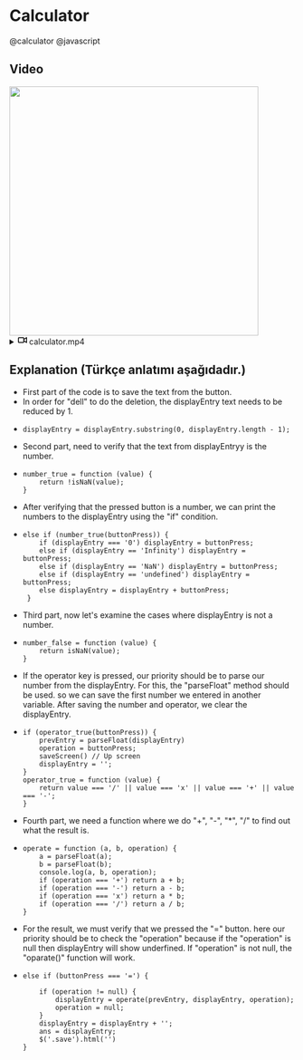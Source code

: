 # Calculator
@calculator @javascript 

## Video

<img src='https://user-images.githubusercontent.com/98836519/173416138-89c8b603-83eb-4563-8935-4622f751221e.gif' width='440' loop="true" autoplay="true !important" controls muted> 

<details  class="details-reset border rounded-2 " style="max-width:440px !important;">
  <summary class="px-3 py-2" style="max-width:440px !important;">
    <svg aria-hidden="true" height="16" viewBox="0 0 16 16" version="1.1" width="16" data-view-component="true" class="octicon octicon-device-camera-video">
    <path fill-rule="evenodd" d="M16 3.75a.75.75 0 00-1.136-.643L11 5.425V4.75A1.75 1.75 0 009.25 3h-7.5A1.75 1.75 0 000 4.75v6.5C0 12.216.784 13 1.75 13h7.5A1.75 1.75 0 0011 11.25v-.675l3.864 2.318A.75.75 0 0016 12.25v-8.5zm-5 5.075l3.5 2.1v-5.85l-3.5 2.1v1.65zM9.5 6.75v-2a.25.25 0 00-.25-.25h-7.5a.25.25 0 00-.25.25v6.5c0 .138.112.25.25.25h7.5a.25.25 0 00.25-.25v-4.5z"></path>
</svg>
    <span aria-label="Video açıklaması hesaplayıcı.mp4" class="m-1"><font style="vertical-align: inherit;" ><font style="vertical-align: inherit;">calculator.mp4</font></font></span>
    <span class="dropdown-caret"></span>
  </summary>

  <video src="https://user-images.githubusercontent.com/98836519/173416368-8123bb4c-a893-4fa6-90c6-8b773b0f894f.mp4" data-canonical-src="https://user-images.githubusercontent.com/98836519/173416368-8123bb4c-a893-4fa6-90c6-8b773b0f894f.mp4" controls="controls" autoplay muted="muted" class="d-block rounded-bottom-2 border-top width-fit" style="max-width:440px !important;">

  </video>
</details>

## Explanation (Türkçe anlatımı aşağıdadır.)

- First part of the code is to save the text from the button.
- In order for "dell" to do the deletion, the displayEntry text needs to be reduced by 1.
-     displayEntry = displayEntry.substring(0, displayEntry.length - 1);

- Second part, need to verify that the text from displayEntryy is the number.
-     number_true = function (value) {
          return !isNaN(value);
      }

- After verifying that the pressed button is a number, we can print the numbers to the displayEntry using the "if" condition.
-     else if (number_true(buttonPress)) {
          if (displayEntry === '0') displayEntry = buttonPress;
          else if (displayEntry == 'Infinity') displayEntry = buttonPress;
          else if (displayEntry == 'NaN') displayEntry = buttonPress;
          else if (displayEntry == 'undefined') displayEntry = buttonPress;
          else displayEntry = displayEntry + buttonPress;
       }

- Third part, now let's examine the cases where displayEntry is not a number.
-     number_false = function (value) {
          return isNaN(value);
      }

- If the operator key is pressed, our priority should be to parse our number from the displayEntry. For this, the "parseFloat" method should be used. so we can save the first number we entered in another variable. After saving the number and operator, we clear the displayEntry.
-     if (operator_true(buttonPress)) {
          prevEntry = parseFloat(displayEntry)
          operation = buttonPress;
          saveScreen() // Up screen
          displayEntry = '';         
      }
      operator_true = function (value) {
          return value === '/' || value === 'x' || value === '+' || value === '-';
      }

- Fourth part, we need a function where we do "+", "-", "*", "/" to find out what the result is.
-     operate = function (a, b, operation) {
          a = parseFloat(a);
          b = parseFloat(b);
          console.log(a, b, operation);
          if (operation === '+') return a + b;
          if (operation === '-') return a - b;
          if (operation === 'x') return a * b;
          if (operation === '/') return a / b;
      }

- For the result, we must verify that we pressed the "=" button. here our priority should be to check the "operation" because if the "operation" is null then displayEntry will show underfined. If "operation" is not null, the "oparate()" function will work.
-     else if (buttonPress === '=') {
                
          if (operation != null) {
              displayEntry = operate(prevEntry, displayEntry, operation);
              operation = null;
          }
          displayEntry = displayEntry + '';
          ans = displayEntry;
          $('.save').html('')
      }
